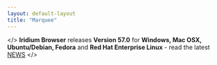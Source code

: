 ```yaml
---
layout: default-layout
title: "Marquee"
---
```


</> **Iridium Browser** releases **Version 57.0** for **Windows, Mac OSX, Ubuntu/Debian, Fedora** and **Red Hat Enterprise Linux** - read the latest [NEWS](/index.html#news "latest News") </>